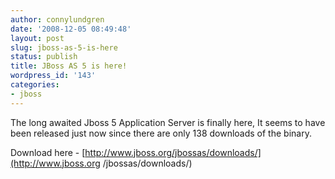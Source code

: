 ```yaml
---
author: connylundgren
date: '2008-12-05 08:49:48'
layout: post
slug: jboss-as-5-is-here
status: publish
title: JBoss AS 5 is here!
wordpress_id: '143'
categories:
- jboss
---
```


The long awaited Jboss 5 Application Server is finally here, It seems to have
been released just now since there are only 138 downloads of the binary.

Download here - [http://www.jboss.org/jbossas/downloads/](http://www.jboss.org
/jbossas/downloads/)

